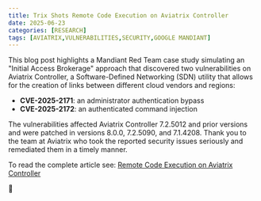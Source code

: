 ```yaml
---
title: Trix Shots Remote Code Execution on Aviatrix Controller
date: 2025-06-23
categories: [RESEARCH]
tags: [AVIATRIX,VULNERABILITIES,SECURITY,GOOGLE MANDIANT]
---
```


This blog post highlights a Mandiant Red Team case study simulating an "Initial Access Brokerage" approach that discovered two vulnerabilities on Aviatrix Controller, a Software-Defined Networking (SDN) utility that allows for the creation of links between different cloud vendors and regions:

- **CVE-2025-2171**: an administrator authentication bypass
- **CVE-2025-2172**: an authenticated command injection  

The vulnerabilities affected Aviatrix Controller 7.2.5012 and prior versions and were patched in versions 8.0.0, 7.2.5090, and 7.1.4208. Thank you to the team at Aviatrix who took the reported security issues seriously and remediated them in a timely manner.  

To read the complete article see: [Remote Code Execution on Aviatrix Controller](https://cloud.google.com/blog/topics/threat-intelligence/remote-code-execution-aviatrix-controller)  

💼